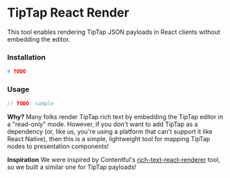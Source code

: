 # TipTap React Render

This tool enables rendering TipTap JSON payloads in React clients without embedding the editor.

### Installation
```sh
# TODO
```

### Usage
```ts
// TODO: sample
```

**Why?**
Many folks render TipTap rich text by embedding the TipTap editor in a "read-only" mode. However, if you don't want to add TipTap as a dependency (or, like us, you're using a platform that can't support it like React Native), then this is a simple, lightweight tool for mapping TipTap nodes to presentation components!

**Inspiration**
We were inspired by Contentful's [rich-text-react-renderer](https://github.com/contentful/rich-text/tree/master/packages/rich-text-react-renderer) tool, so we built a similar one for TipTap payloads!
